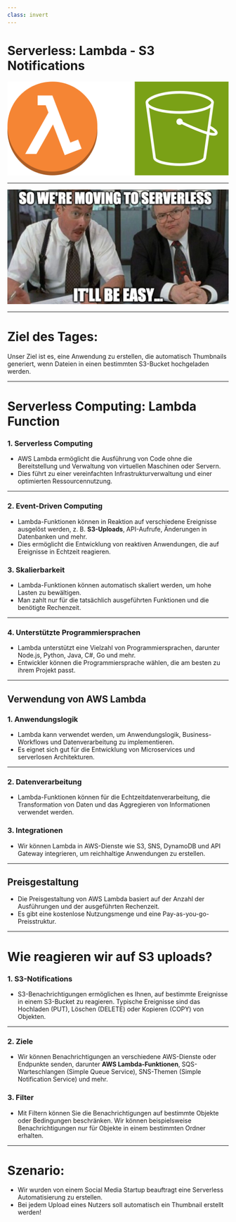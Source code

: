 ```yaml
---
class: invert
---
```


# Serverless: Lambda - S3 Notifications 

![](./imgs/title.png)

---

![bg](./imgs/serverless-meme1.jpg)

---

# Ziel des Tages:

Unser Ziel ist es, eine Anwendung zu erstellen, die automatisch Thumbnails generiert, wenn Dateien in einen bestimmten S3-Bucket hochgeladen werden.

---

# Serverless Computing: Lambda Function

### 1. Serverless Computing

- AWS Lambda ermöglicht die Ausführung von Code ohne die Bereitstellung und Verwaltung von virtuellen Maschinen oder Servern.
- Dies führt zu einer vereinfachten Infrastrukturverwaltung und einer optimierten Ressourcennutzung.

---

### 2. Event-Driven Computing

- Lambda-Funktionen können in Reaktion auf verschiedene Ereignisse ausgelöst werden, z. B. **S3-Uploads**, API-Aufrufe, Änderungen in Datenbanken und mehr.
- Dies ermöglicht die Entwicklung von reaktiven Anwendungen, die auf Ereignisse in Echtzeit reagieren.

### 3. Skalierbarkeit

- Lambda-Funktionen können automatisch skaliert werden, um hohe Lasten zu bewältigen.
- Man zahlt nur für die tatsächlich ausgeführten Funktionen und die benötigte Rechenzeit.

---

### 4. Unterstützte Programmiersprachen

- Lambda unterstützt eine Vielzahl von Programmiersprachen, darunter Node.js, Python, Java, C#, Go und mehr.
- Entwickler können die Programmiersprache wählen, die am besten zu ihrem Projekt passt.

---

## Verwendung von AWS Lambda

### 1. Anwendungslogik

- Lambda kann verwendet werden, um Anwendungslogik, Business-Workflows und Datenverarbeitung zu implementieren.
- Es eignet sich gut für die Entwicklung von Microservices und serverlosen Architekturen.

---

### 2. Datenverarbeitung

- Lambda-Funktionen können für die Echtzeitdatenverarbeitung, die Transformation von Daten und das Aggregieren von Informationen verwendet werden.

### 3. Integrationen

- Wir können Lambda in AWS-Dienste wie S3, SNS, DynamoDB und API Gateway integrieren, um reichhaltige Anwendungen zu erstellen.

---

## Preisgestaltung

- Die Preisgestaltung von AWS Lambda basiert auf der Anzahl der Ausführungen und der ausgeführten Rechenzeit.
- Es gibt eine kostenlose Nutzungsmenge und eine Pay-as-you-go-Preisstruktur.

---

# Wie reagieren wir auf S3 uploads?

### 1. S3-Notifications

- S3-Benachrichtigungen ermöglichen es Ihnen, auf bestimmte Ereignisse in einem S3-Bucket zu reagieren. Typische Ereignisse sind das Hochladen (PUT), Löschen (DELETE) oder Kopieren (COPY) von Objekten.

---

### 2. Ziele

- Wir können Benachrichtigungen an verschiedene AWS-Dienste oder Endpunkte senden, darunter **AWS Lambda-Funktionen**, SQS-Warteschlangen (Simple Queue Service), SNS-Themen (Simple Notification Service) und mehr.

### 3. Filter

- Mit Filtern können Sie die Benachrichtigungen auf bestimmte Objekte oder Bedingungen beschränken. Wir können beispielsweise Benachrichtigungen nur für Objekte in einem bestimmten Ordner erhalten.

---

# Szenario:

- Wir wurden von einem Social Media Startup beauftragt eine Serverless Automatisierung zu erstellen.
- Bei jedem Upload eines Nutzers soll automatisch ein Thumbnail erstellt werden!

